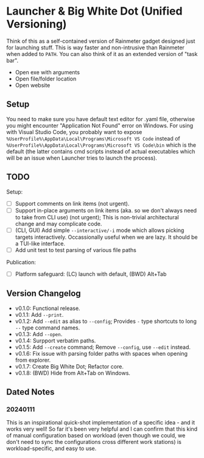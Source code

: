 # Launcher & Big White Dot (Unified Versioning)

Think of this as a self-contained version of Rainmeter gadget designed just for launching stuff.
This is way faster and non-intrusive than Rainmeter when added to `PATH`.
You can also think of it as an extended version of "task bar".

* Open exe with arguments
* Open file/folder location
* Open website

## Setup

You need to make sure you have default text editor for .yaml file, otherwise you might encounter "Application Not Found" error on Windows.
For using with Visual Studio Code, you probably want to expose `%UserProfile%\AppData\Local\Programs\Microsoft VS Code` instead of `%UserProfile%\AppData\Local\Programs\Microsoft VS Code\bin` which is the default (the latter contains cmd scripts instead of actual executables which will be an issue when Launcher tries to launch the process).

## TODO

Setup:

- [ ] Support comments on link items (not urgent).
- [ ] Support in-place arguments on link items (aka. so we don't always need to take from CLI use) (not urgent); This is non-trivial architectural change and may complicate code.
- [ ] (CLI, GUI) Add simple `--interactive/-i` mode which allows picking targets interactively. Occassionally useful when we are lazy. It should be a TUI-like interface.
- [ ] Add unit test to test parsing of various file paths

Publication:

- [ ] Platform safeguard: (LC) launch with default, (BWD) Alt+Tab

## Version Changelog

* v0.1.0: Functional release.
* v0.1.1: Add `--print`.
* v0.1.2: Add `--edit` as alias to `--config`; Provides `-` type shortcuts to long `--` type command names.
* v0.1.3: Add `--open`.
* v0.1.4: Surpport verbatim paths.
* v0.1.5: Add `--create` command; Remove `--config`, use `--edit` instead.
* v0.1.6: Fix issue with parsing folder paths with spaces when opening from explorer.
* v0.1.7: Create Big White Dot; Refactor core.
* v0.1.8: (BWD) Hide from Alt+Tab on Windows.

## Dated Notes

### 20240111

This is an inspirational quick-shot implementation of a specific idea - and it works very well! So far it's been very helpful and I can confirm that this kind of manual configuration based on workload (even though we could, we don't need to sync the configurations cross different work stations) is workload-specific, and easy to use.
